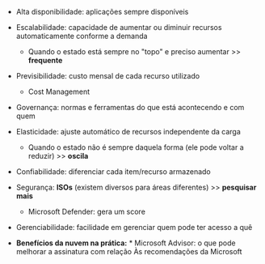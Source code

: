 * Alta disponibilidade: aplicações sempre disponíveis

* Escalabilidade: capacidade de aumentar ou diminuir recursos automaticamente conforme a demanda
	* Quando o estado está sempre no "topo" e preciso aumentar >> **frequente**

* Previsibilidade: custo mensal de cada recurso utilizado
	* Cost Management

* Governança: normas e ferramentas do que está acontecendo e com quem

* Elasticidade: ajuste automático de recursos independente da carga
	* Quando o estado não é sempre daquela forma (ele pode voltar a reduzir) >> **oscila**

* Confiabilidade: diferenciar cada item/recurso armazenado

* Segurança: **ISOs** (existem diversos para áreas diferentes) >> **pesquisar mais**
	* Microsoft Defender: gera um score

* Gerenciabilidade: facilidade em gerenciar quem pode ter acesso a quê

* **Benefícios da nuvem na prática:**
		* Microsoft Advisor: o que pode melhorar a assinatura com relação Às recomendações da Microsoft